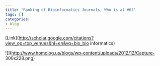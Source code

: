 ```yaml
---
title: 'Ranking of Bioinformatics Journals, Who is at #6?'
tags: []
categories:
- blog
---
```

[Link](http://scholar.google.com/citations?view_op=top_venues&hl=en&vq=bio_bio
informatics)
<!--more-->

![](http://www.homolog.us/blogs/wp-content/uploads/2012/12/Capture-
300x228.png)

